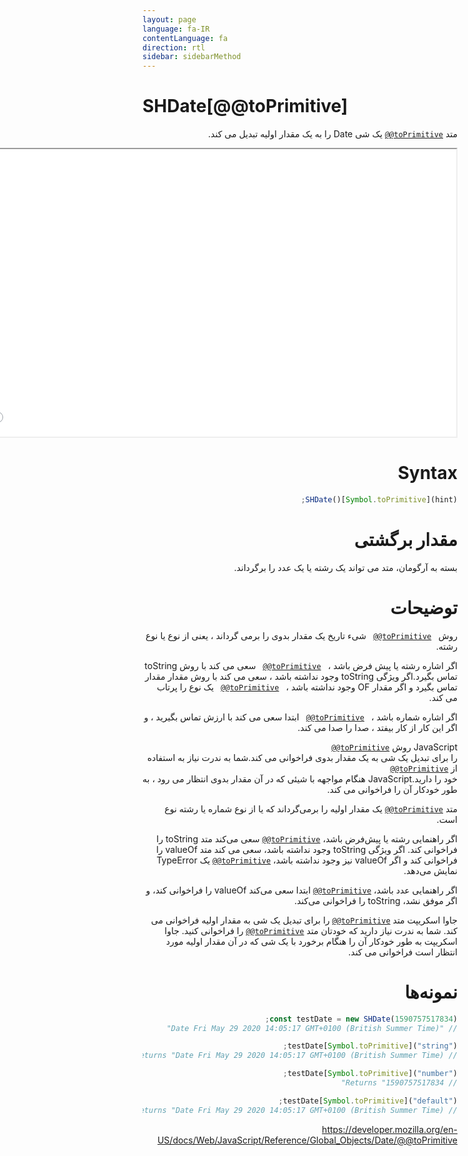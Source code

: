 ```yaml
---
layout: page
language: fa-IR
contentLanguage: fa
direction: rtl
sidebar: sidebarMethod
---
```


# SHDate[@@toPrimitive]

<div dir="rtl" style="text-align: right;">

متد <code dir="ltr">[@@toPrimitive]()</code> یک شی Date را به یک مقدار اولیه تبدیل می کند.

<div >

<iframe style="width: 830px; height: 460px;" src="/SHDateTime-js/examples/live.html?function=toPrimitive" title="MDN Web Docs Interactive Example" loading="lazy"></iframe>

# Syntax

```js
SHDate()[Symbol.toPrimitive](hint);
```

<div dir="rtl" style="text-align: right;">

# مقدار برگشتی

بسته به آرگومان، متد می تواند یک رشته یا یک عدد را برگرداند.

# توضیحات

روش <code dir = "ltr"> [@@toPrimitive]() </code> شیء تاریخ یک مقدار بدوی را برمی گرداند ، یعنی از نوع یا نوع رشته.

اگر اشاره رشته یا پیش فرض باشد ، <code dir = "ltr"> [@@toPrimitive]() </code> سعی می کند با روش toString تماس بگیرد.اگر ویژگی toString وجود نداشته باشد ، سعی می کند با روش مقدار مقدار تماس بگیرد و اگر مقدار OF وجود نداشته باشد ، <Code DIR = "LTR"> [@@toPrimitive]() </code> یک نوع را پرتاب می کند.

اگر اشاره شماره باشد ، <code dir = "ltr"> [@@toPrimitive]() </code> ابتدا سعی می کند با ارزش تماس بگیرید ، و اگر این کار از کار بیفتد ، صدا را صدا می کند.

JavaScript روش <code dir = "ltr"> [@@toPrimitive]() </code> را برای تبدیل یک شی به یک مقدار بدوی فراخوانی می کند.شما به ندرت نیاز به استفاده از <code dir = "ltr"> [@@toPrimitive]() </code> خود را دارید.JavaScript هنگام مواجهه با شیئی که در آن مقدار بدوی انتظار می رود ، به طور خودکار آن را فراخوانی می کند.

متد <code dir="ltr">[@@toPrimitive]()</code> یک مقدار اولیه را برمی‌گرداند که یا از نوع شماره یا رشته نوع است.

اگر راهنمایی رشته یا پیش‌فرض باشد، <code dir="ltr">[@@toPrimitive]()</code> سعی می‌کند متد toString را فراخوانی کند. اگر ویژگی toString وجود نداشته باشد، سعی می کند متد valueOf را فراخوانی کند و اگر valueOf نیز وجود نداشته باشد، <code dir="ltr">[@@toPrimitive]()</code> یک TypeError نمایش می‌دهد.

اگر راهنمایی عدد باشد، <code dir="ltr">[@@toPrimitive]()</code> ابتدا سعی می‌کند valueOf را فراخوانی کند، و اگر موفق نشد، toString را فراخوانی می‌کند.

جاوا اسکریپت متد <code dir="ltr">[@@toPrimitive]()</code> را برای تبدیل یک شی به مقدار اولیه فراخوانی می کند. شما به ندرت نیاز دارید که خودتان متد <code dir="ltr">[@@toPrimitive]()</code> را فراخوانی کنید. جاوا اسکریپت به طور خودکار آن را هنگام برخورد با یک شی که در آن مقدار اولیه مورد انتظار است فراخوانی می کند.

# نمونه‌ها

</div>

```js
const testDate = new SHDate(1590757517834);
// "Date Fri May 29 2020 14:05:17 GMT+0100 (British Summer Time)"

testDate[Symbol.toPrimitive]("string");
// Returns "Date Fri May 29 2020 14:05:17 GMT+0100 (British Summer Time)"

testDate[Symbol.toPrimitive]("number");
// Returns "1590757517834"

testDate[Symbol.toPrimitive]("default");
// Returns "Date Fri May 29 2020 14:05:17 GMT+0100 (British Summer Time)"
```

https://developer.mozilla.org/en-US/docs/Web/JavaScript/Reference/Global_Objects/Date/@@toPrimitive
